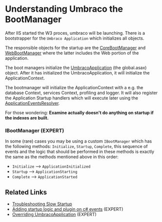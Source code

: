 # Understanding Umbraco the BootManager

After IIS started the W3 proces, umbraco will be launching.  There is a bootstrapper for the `Umbraco Application` which initializes all objects.

The responsible objects for the startup are the [CoreBootManager](../../apidocs/csharp/api/Umbraco.Core.CoreBootManager.html) and [WebBootManager](/apidocs/csharp/api/Umbraco.Web.WebBootManager.html) where the latter includes the Web portion of the application.

The boot managers initialize the [UmbracoApplication](apidocs/csharp/api/Umbraco.Web.UmbracoApplication.html) (the global.asax) object.  After it has initialized the UmbracoApplication, it will initialize the ApplicationContext.  

The bootmanager will initialize the ApplicationContext with a e.g. the database Context, services Context, profiling and logger. It will also register the Application Startup handlers which will execute later using the [ApplicationEventsResolver](https://our.umbraco.org/apidocs/csharp/api/Umbraco.Core.ObjectResolution.ApplicationEventsResolver.html).

For those wondering: **Examine actually doesn't do anything on startup if the indexes are built.**

### IBootManager (EXPERT)

In some (rare) cases you may be using a custom `IBootManager` which has the following methods: `Initialize`, `Startup`, `Complete`, this sequence of events and the logic that should be performed in these methods is exactly the same as the methods mentioned above in this order: 
* `Initialize` --> `ApplicationInitialized`
* `Startup` --> `ApplicationStarting`
* `Complete` --> `ApplicationStarted`

## Related Links
* [Troubleshooting Slow Startup](./Troubleshooting-Slow-Start)
* [Adding startup logic and plugin on c# events](./Application-Startup) (EXPERT)
* [Overriding UmbracoApplication](./Extending-UmbracoApplication) (EXPERT)
